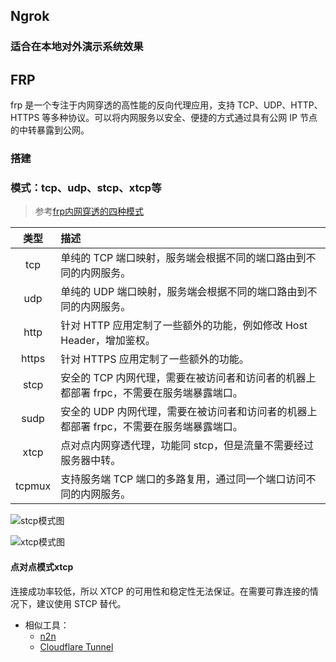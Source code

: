 ## Ngrok

### 适合在本地对外演示系统效果

## FRP
frp 是一个专注于内网穿透的高性能的反向代理应用，支持 TCP、UDP、HTTP、HTTPS 等多种协议。可以将内网服务以安全、便捷的方式通过具有公网 IP 节点的中转暴露到公网。


### 搭建

### 模式：tcp、udp、stcp、xtcp等

> 参考[frp内网穿透的四种模式](https://hao.0660hf.com/20392.html)


|类型|描述|
|:---:|:---|
|tcp|	单纯的 TCP 端口映射，服务端会根据不同的端口路由到不同的内网服务。|
|udp|	单纯的 UDP 端口映射，服务端会根据不同的端口路由到不同的内网服务。|
|http|	针对 HTTP 应用定制了一些额外的功能，例如修改 Host Header，增加鉴权。|
|https|	针对 HTTPS 应用定制了一些额外的功能。|
|stcp|	安全的 TCP 内网代理，需要在被访问者和访问者的机器上都部署 frpc，不需要在服务端暴露端口。|
|sudp|	安全的 UDP 内网代理，需要在被访问者和访问者的机器上都部署 frpc，不需要在服务端暴露端口。|
|xtcp|	点对点内网穿透代理，功能同 stcp，但是流量不需要经过服务器中转。|
|tcpmux|	支持服务端 TCP 端口的多路复用，通过同一个端口访问不同的内网服务。|

![stcp模式图](https://hao.0660hf.com/wp-content/uploads/2022/02/b4501-202012081607391750166330.jpg)

![xtcp模式图](https://hao.0660hf.com/wp-content/uploads/2022/02/a3dae-202012081607391798159324.jpg)


#### 点对点模式xtcp
连接成功率较低，所以 XTCP 的可用性和稳定性无法保证。在需要可靠连接的情况下，建议使用 STCP 替代。

- 相似工具：
    - [n2n](https://cloud.tencent.com/developer/article/2006582)
    - [Cloudflare Tunnel](https://bra.live/setup-home-server-with-cloudflare-tunnel/)

